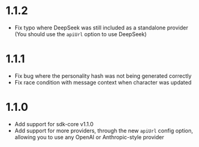 # 1.1.2

- Fix typo where DeepSeek was still included as a standalone provider (You should use the `apiUrl` option to use DeepSeek)

# 1.1.1

- Fix bug where the personality hash was not being generated correctly
- Fix race condition with message context when character was updated

# 1.1.0

- Add support for sdk-core v1.1.0
- Add support for more providers, through the new `apiUrl` config option, allowing you to use any OpenAI or Anthropic-style provider
